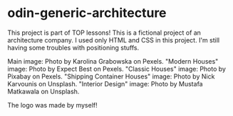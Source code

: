 # odin-generic-architecture
This project is part of TOP lessons!
This is a fictional project of an architecture company.
I used only HTML and CSS in this project.
I'm still having some troubles with positioning stuffs.

Main image: Photo by Karolina Grabowska on Pexels.
"Modern Houses" image: Photo by Expect Best on Pexels.
"Classic Houses" image: Photo by Pixabay on Pexels.
"Shipping Container Houses" image: Photo by Nick Karvounis on Unsplash.
"Interior Design" image: Photo by Mustafa Matkawala on Unsplash.

The logo was made by myself!